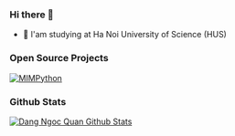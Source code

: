 ### Hi there 👋

- 📖 I'am studying at Ha Noi University of Science (HUS)


### Open Source Projects
[![MIMPython](https://github-readme-stats.vercel.app/api/pin/?username=Chirstines&repo=MIMPython&theme=midnight-purple)](https://github.com/Chirstine/MIMPython)


### Github Stats
[![Dang Ngoc Quan Github Stats](https://github-readme-stats.vercel.app/api?username=Chirstines&count_private=true&theme=chartreuse-dark&show_icons=true)](https://github.com/Chirstines)


